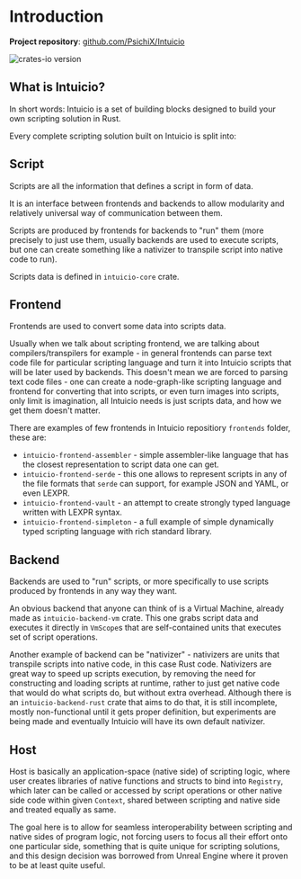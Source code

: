 # Introduction

**Project repository**: [github.com/PsichiX/Intuicio](https://github.com/PsichiX/Intuicio)

![crates-io version](https://raster.shields.io/crates/v/intuicio-core.png)

## What is Intuicio?

In short words: Intuicio is a set of building blocks designed to build your own scripting solution in Rust.

Every complete scripting solution built on Intuicio is split into:

## Script

Scripts are all the information that defines a script in form of data.

It is an interface between frontends and backends to allow modularity and relatively universal way of communication between them.

Scripts are produced by frontends for backends to "run" them (more precisely to just use them, usually backends are used to execute scripts, but one can create something like a nativizer to transpile script into native code to run).

Scripts data is defined in `intuicio-core` crate.

## Frontend

Frontends are used to convert some data into scripts data.

Usually when we talk about scripting frontend, we are talking about compilers/transpilers for example - in general frontends can parse text code file for particular scripting language and turn it into Intuicio scripts that will be later used by backends. This doesn't mean we are forced to parsing text code files - one can create a node-graph-like scripting language and frontend for converting that into scripts, or even turn images into scripts, only limit is imagination, all Intuicio needs is just scripts data, and how we get them doesn't matter.

There are examples of few frontends in Intuicio repositiory `frontends` folder, these are:
- `intuicio-frontend-assembler` - simple assembler-like language that has the closest representation to script data one can get.
- `intuicio-frontend-serde` - this one allows to represent scripts in any of the file formats that `serde` can support, for example JSON and YAML, or even LEXPR.
- `intuicio-frontend-vault` - an attempt to create strongly typed language written with LEXPR syntax.
- `intuicio-frontend-simpleton` - a full example of simple dynamically typed scripting language with rich standard library.

## Backend

Backends are used to "run" scripts, or more specifically to use scripts produced by frontends in any way they want.

An obvious backend that anyone can think of is a Virtual Machine, already made as `intuicio-backend-vm` crate. This one grabs script data and executes it directly in `VmScope`s that are self-contained units that executes set of script operations.

Another example of backend can be "nativizer" - nativizers are units that transpile scripts into native code, in this case Rust code. Nativizers are great way to speed up scripts execution, by removing the need for constructing and loading scripts at runtime, rather to just get native code that would do what scripts do, but without extra overhead. Although there is an `intuicio-backend-rust` crate that aims to do that, it is still incomplete, mostly non-functional until it gets proper definition, but experiments are being made and eventually Intuicio will have its own default nativizer.

## Host

Host is basically an application-space (native side) of scripting logic, where user creates libraries of native functions and structs to bind into `Registry`, which later can be called or accessed by script operations or other native side code within given `Context`, shared between scripting and native side and treated equally as same.

The goal here is to allow for seamless interoperability between scripting and native sides of program logic, not forcing users to focus all their effort onto one particular side, something that is quite unique for scripting solutions, and this design decision was borrowed from Unreal Engine where it proven to be at least quite useful.